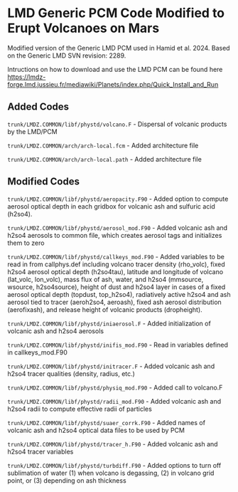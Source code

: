 # LMD Generic PCM Code Modified to Erupt Volcanoes on Mars

Modified version of the Generic LMD PCM used in Hamid et al. 2024. Based on the Generic LMD SVN revision: 2289.

Intructions on how to download and use the LMD PCM can be found here https://lmdz-forge.lmd.jussieu.fr/mediawiki/Planets/index.php/Quick_Install_and_Run

## Added Codes
`trunk/LMDZ.COMMON/libf/phystd/volcano.F` - Dispersal of volcanic products by the LMD/PCM

`trunk/LMDZ.COMMON/arch/arch-local.fcm` - Added architecture file

`trunk/LMDZ.COMMON/arch/arch-local.path` - Added architecture file

## Modified Codes
`trunk/LMDZ.COMMON/libf/phystd/aeropacity.F90` -  Added option to compute aerosol optical depth in each gridbox for volcanic ash and sulfuric acid (h2so4).

`trunk/LMDZ.COMMON/libf/phystd/aerosol_mod.F90` - Added volcanic ash and h2so4 aerosols to common file, which creates aerosol tags and initializes them to zero

`trunk/LMDZ.COMMON/libf/phystd/callkeys_mod.F90` - Added variables to be read in from callphys.def including volcano tracer density (rho_volc), fixed h2so4 aerosol optical depth (h2so4tau), latitude and longitude of volcano (lat_volc, lon_volc), mass flux of ash, water, and h2so4 (mmsource, wsource, h2so4source), height of dust and h2so4 layer in cases of a fixed aerosol optical depth (topdust, top_h2so4), radiatively active h2so4 and ash aerosol tied to tracer (aeroh2so4, aeroash), fixed ash aerosol distribution (aerofixash), and release height of volcanic products (dropheight).

`trunk/LMDZ.COMMON/libf/phystd/iniaerosol.F` - Added initialization of volcanic ash and h2so4 aerosols 

`trunk/LMDZ.COMMON/libf/phystd/inifis_mod.F90` - Read in variables defined in callkeys_mod.F90

`trunk/LMDZ.COMMON/libf/phystd/initracer.F` - Added volcanic ash and h2so4 tracer qualities (density, radius, etc.)

`trunk/LMDZ.COMMON/libf/phystd/physiq_mod.F90` - Added call to volcano.F

`trunk/LMDZ.COMMON/libf/phystd/radii_mod.F90` - Added volcanic ash and h2so4 radii to compute effective radii of particles

`trunk/LMDZ.COMMON/libf/phystd/suaer_corrk.F90` - Added names of volcanic ash and h2so4 optical data files to be used by PCM 

`trunk/LMDZ.COMMON/libf/phystd/tracer_h.F90` - Added volcanic ash and h2so4 tracer variables

`trunk/LMDZ.COMMON/libf/phystd/turbdiff.F90` - Added options to turn off sublimation of water (1) when volcano is degassing, (2) in volcano grid point, or (3) depending on ash thickness
